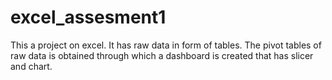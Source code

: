 # excel_assesment1
This a project on excel. It has raw data in form of tables.
The pivot tables of raw data is obtained through which a dashboard is created that has slicer and chart. 
